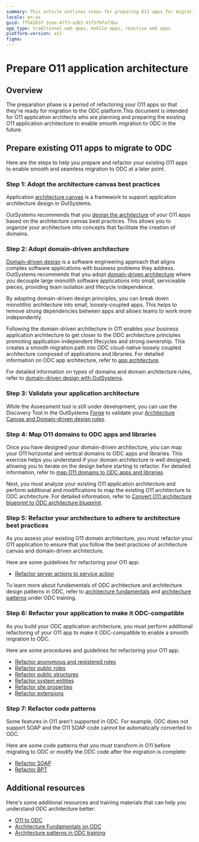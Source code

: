 ```yaml
---
summary: This article outlines steps for preparing O11 apps for migration to OutSystems Developer Cloud (ODC), focusing on adopting best practices in architecture and domain-driven design for a smooth transition.
locale: en-us
guid: ff542837-31ee-4773-a3b1-91f579fa73ba
app_type: traditional web apps, mobile apps, reactive web apps
platform-version: o11
figma: 
---
```


# Prepare O11 application architecture

## Overview 

The preparation phase is a period of refactoring your O11 apps so that they're ready for migration to the ODC platform.This document is intended for O11 application architects who are planning and preparing the existing O11 application architecture to enable smooth migration to ODC in the future.

## Prepare existing O11 apps to migrate to ODC

Here are the steps to help you prepare and refactor your existing O11 apps to enable smooth and seamless migration to ODC at a later point.

### Step 1:  Adopt the architecture canvas best practices

Application [architecture canvas](https://success.outsystems.com/documentation/best_practices/architecture/designing_the_architecture_of_your_outsystems_applications/the_architecture_canvas/#) is a framework to support application architecture design in OutSystems.

OutSystems recommends that you [design the architecture](https://success.outsystems.com/documentation/best_practices/architecture/designing_the_architecture_of_your_outsystems_applications/) of your O11 apps based on the architecture canvas best practices. This allows you to organize your architecture into concepts that facilitate the creation of domains.

### Step 2: Adopt domain-driven architecture

[Domain-driven design](https://success.outsystems.com/documentation/best_practices/architecture/outsystems_domain_driven_architecture/domain_driven_design/) is a software engineering approach that aligns complex software applications with business problems they address.
OutSystems recommends that you adopt [domain-driven architecture](https://success.outsystems.com/documentation/best_practices/architecture/outsystems_domain_driven_architecture/) where you decouple large monolith software applications into small, serviceable pieces, providing team isolation and lifecycle independence.

By adopting domain-driven design principles, you can break down monolithic architecture into small, loosely-coupled apps. This helps to remove strong dependencies between apps and allows teams to work more independently.

Following the domain-driven architecture in O11 enables your business application architecture to get closer to the ODC architecture principles promoting application-independent lifecycles and strong ownership. This creates a smooth migration path into ODC cloud-native loosely coupled architecture composed of applications and libraries. For detailed information on ODC app architecture, refer to [app architecture](https://success.outsystems.com/documentation/outsystems_developer_cloud/building_apps/app_architecture/).

For detailed information on types of domains and domain architecture rules,  refer to [domain-driven design with OutSystems](https://success.outsystems.com/documentation/best_practices/architecture/outsystems_domain_driven_architecture/domain_driven_design_with_outsystems/).

### Step 3: Validate your application architecture

While the Assessment tool is still under development, you can use the Discovery Tool in the  OutSystems [Forge](https://www.outsystems.com/forge/component-overview/409/discovery) to validate your [Architecture Canvas and Domain-driven design rules](https://success.outsystems.com/documentation/best_practices/architecture/designing_the_architecture_of_your_outsystems_applications/validating_your_application_architecture/).

### Step 4: Map O11 domains to ODC apps and libraries 

Once you have designed your domain-driven architecture, you can map your O11 horizontal and vertical domains to ODC apps and libraries. This exercise helps you understand if your domain architecture is well designed, allowing you to iterate on the design before starting to refactor. 
For detailed information, refer to [map O11 domains to ODC apps and libraries](../preparation/o11architecture-to-odc-architecture.md).

Next, you must analyze your existing O11 application architecture and perform additional and modifications to map the existing O11 architecture to ODC architecture.
For detailed information, refer to [Convert O11 architecture blueprint to ODC architecture blueprint](../preparation/o11architecture-to-odc-architecture.md).

### Step 5: Refactor your architecture to adhere to architecture best practices

As you assess your existing O11 domain architecture, you must refactor your O11 application to ensure that you follow the best practices of architecture canvas and domain-driven architecture. 

Here are some guidelines for refactoring your O11 app:

* [Refactor server actions to service action](../preparation/refactoring-o11-application/refactor-serveraction-to-serviceaction.md)

To learn more about fundamentals of ODC architecture and architecture design patterns in ODC, refer to [architecture fundamentals](https://learn.outsystems.com/training/journeys/architecture-fundamentals-559/apps/odc/1) and [architecture patterns](https://learn.outsystems.com/training/journeys/architecture-patterns-581/odc) under ODC training.

### Step 6: Refactor your application to make it ODC-compatible

As you build your ODC application architecture, you must perform additional refactoring of your O11 app to make it ODC-compatible to enable a smooth migration to ODC.

Here are some procedures and guidelines for refactoring your O11 app:

* [Refactor anonymous and registered roles](../preparation/refactoring-o11-application/refactor-anonymous-registered-roles.md)
* [Refactor public roles](../preparation/refactoring-o11-application/refactor-public-roles.md)
* [Refactor public structures](../preparation/refactoring-o11-application/refactor-public-structures.md)
* [Refactor system entities](../preparation/refactoring-o11-application/refactor-systementities.md)
* [Refactor site properties](../preparation/refactoring-o11-application/refactor-siteproperties.md)
* [Refactor extensions](../preparation/refactoring-o11-application/refactor-extensions.md)

### Step 7: Refactor code patterns

Some features in O11 aren't supported in ODC. For example, ODC does not support SOAP and the O11 SOAP code cannot be automatically converted to ODC. 

Here are some code patterns that you must transform in O11 before migrating to ODC or modify the ODC code after the migration is complete:

* [Refactor SOAP](refactoring-o11-application/refactor-soap.md)
* [Refactor BPT](refactoring-o11-application/refactor-bpt.md)

## Additional resources

Here's some additional resources and training materials that can help you understand ODC architecture better:

* [O11 to ODC](https://learn.outsystems.com/training/journeys/from-o11-to-odc-569)
* [Architecture Fundamentals on ODC](https://learn.outsystems.com/training/journeys/architecture-fundamentals-559/)
* [Architecture patterns in ODC training](https://learn.outsystems.com/training/journeys/architecture-patterns-581/)
